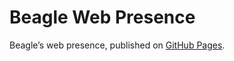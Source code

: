 # Beagle Web Presence

Beagle’s web presence, published on [GitHub Pages](https://acBerger.github.io/Beagle/branches/acronyms).